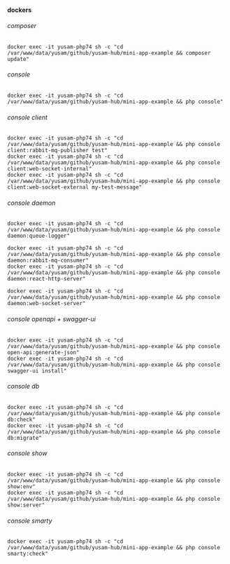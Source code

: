 #### dockers

###### composer

    docker exec -it yusam-php74 sh -c "cd /var/www/data/yusam/github/yusam-hub/mini-app-example && composer update"

###### console

    docker exec -it yusam-php74 sh -c "cd /var/www/data/yusam/github/yusam-hub/mini-app-example && php console"

###### console client

    docker exec -it yusam-php74 sh -c "cd /var/www/data/yusam/github/yusam-hub/mini-app-example && php console client:rabbit-mq-publisher test"
    docker exec -it yusam-php74 sh -c "cd /var/www/data/yusam/github/yusam-hub/mini-app-example && php console client:web-socket-internal"
    docker exec -it yusam-php74 sh -c "cd /var/www/data/yusam/github/yusam-hub/mini-app-example && php console client:web-socket-external my-test-message"

###### console daemon

    docker exec -it yusam-php74 sh -c "cd /var/www/data/yusam/github/yusam-hub/mini-app-example && php console daemon:queue-logger"

    docker exec -it yusam-php74 sh -c "cd /var/www/data/yusam/github/yusam-hub/mini-app-example && php console daemon:rabbit-mq-consumer"
    docker exec -it yusam-php74 sh -c "cd /var/www/data/yusam/github/yusam-hub/mini-app-example && php console daemon:react-http-server"

    docker exec -it yusam-php74 sh -c "cd /var/www/data/yusam/github/yusam-hub/mini-app-example && php console daemon:web-socket-server"

###### console openapi + swagger-ui

    docker exec -it yusam-php74 sh -c "cd /var/www/data/yusam/github/yusam-hub/mini-app-example && php console open-api:generate-json"
    docker exec -it yusam-php74 sh -c "cd /var/www/data/yusam/github/yusam-hub/mini-app-example && php console swagger-ui install"

###### console db

    docker exec -it yusam-php74 sh -c "cd /var/www/data/yusam/github/yusam-hub/mini-app-example && php console db:check"
    docker exec -it yusam-php74 sh -c "cd /var/www/data/yusam/github/yusam-hub/mini-app-example && php console db:migrate"

###### console show

    docker exec -it yusam-php74 sh -c "cd /var/www/data/yusam/github/yusam-hub/mini-app-example && php console show:env"
    docker exec -it yusam-php74 sh -c "cd /var/www/data/yusam/github/yusam-hub/mini-app-example && php console show:server"

###### console smarty

    docker exec -it yusam-php74 sh -c "cd /var/www/data/yusam/github/yusam-hub/mini-app-example && php console smarty:check"

